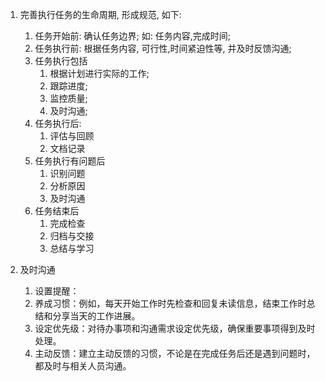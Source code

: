 1. 完善执行任务的生命周期, 形成规范, 如下:
   1. 任务开始前: 确认任务边界; 如: 任务内容,完成时间;
   2. 任务执行前: 根据任务内容, 可行性,时间紧迫性等, 并及时反馈沟通;
   3. 任务执行包括
      1. 根据计划进行实际的工作;
      2. 跟踪进度;
      3. 监控质量;
      4. 及时沟通;
   4. 任务执行后: 
      1. 评估与回顾
      2. 文档记录
   5. 任务执行有问题后
      1. 识别问题
      2. 分析原因
      3. 及时沟通
   6. 任务结束后
      1. 完成检查
      2. 归档与交接
      3. 总结与学习
   
2. 及时沟通
    1. 设置提醒：
    2. 养成习惯：例如，每天开始工作时先检查和回复未读信息，结束工作时总结和分享当天的工作进展。
    3. 设定优先级：对待办事项和沟通需求设定优先级，确保重要事项得到及时处理。
    4. 主动反馈：建立主动反馈的习惯，不论是在完成任务后还是遇到问题时，都及时与相关人员沟通。